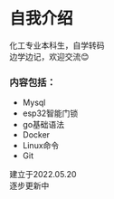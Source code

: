 # 自我介绍
化工专业本科生，自学转码  
边学边记，欢迎交流😊
### 内容包括：
- Mysql
- esp32智能门锁
- go基础语法
- Docker
- Linux命令
- Git

建立于2022.05.20  
逐步更新中
